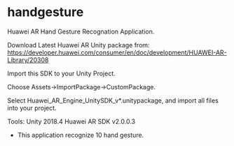 # handgesture
Huawei AR Hand Gesture Recognation Application.

Download Latest Huawei AR Unity package from:
https://developer.huawei.com/consumer/en/doc/development/HUAWEI-AR-Library/20308

Import this SDK to your Unity Project.

Choose Assets->ImportPackage->CustomPackage.

Select Huawei_AR_Engine_UnitySDK_v*.unitypackage, and import all files into your project.


Tools:
Unity 2018.4
Huawei AR SDK v2.0.0.3 

- This application recognize 10 hand gesture.
